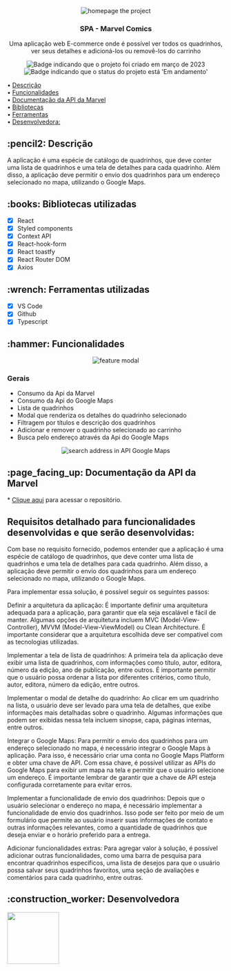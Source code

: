 <div align="center">
<img alt="homepage the project" src="https://github.com/CarolinaOlivaCruz/spa-mavel-comics/blob/main/src/assets/img/marvel.png" />
</div>

<div align="center">
<h3>
  SPA - Marvel Comics
</h3>
<p>Uma aplicação web E-commerce onde é possível ver todos os quadrinhos, ver seus detalhes e adicioná-los ou removê-los do carrinho</p>
</div>

<p align="center">
    <img alt="Badge indicando que o projeto foi criado em março de 2023" src="https://img.shields.io/badge/Data%20de%20cria%C3%A7%C3%A3o-Março%2F2023-blue">
    <img alt="Badge indicando que o status do projeto está 'Em andamento'" src="https://img.shields.io/badge/Status-Em andamento-blue">
</p>

• <a href="#descricao">Descrição</a>
<br>
• <a href="#funcionalidades">Funcionalidades</a>
<br>
• <a href="#doc">Documentação da API da Marvel</a>
<br>
• <a href="#Bibliotecas">Bibliotecas</a>
<br>
• <a href="#Ferramentas">Ferramentas</a>
<br>
• <a href="#Desenvolvedora">Desenvolvedora:</a>
<br>

<h2 id="descricao">:pencil2: Descrição</h2>
A aplicação é uma espécie de catálogo de quadrinhos, que deve conter uma lista de quadrinhos e uma tela de detalhes para cada quadrinho. Além disso, a aplicação deve permitir o envio dos quadrinhos para um endereço selecionado no mapa, utilizando o Google Maps.

<h2 id="Bibliotecas">:books: Bibliotecas utilizadas</h2>

- [x] React
- [x] Styled components
- [x] Context API
- [x] React-hook-form
- [x] React toastfy
- [x] React Router DOM
- [x] Axios

<h2 id="Ferramentas">:wrench: Ferramentas utilizadas</h2>

- [x] VS Code
- [x] Github
- [x] Typescript

<h2 id="funcionalidades">:hammer: Funcionalidades</h2>

<div align="center">
<img alt="feature modal" src="https://github.com/CarolinaOlivaCruz/spa-mavel-comics/blob/main/src/assets/img/modal-marvel.png" />
</div>

### Gerais
- Consumo da Api da Marvel
- Consumo da Api do Google Maps
- Lista de quadrinhos
- Modal que renderiza os detalhes do quadrinho selecionado
- Filtragem por títulos e descrição dos quadrinhos
- Adicionar e remover o quadrinho selecionado ao carrinho
- Busca pelo endereço através da Api do Google Maps

<div align="center">
<img alt="search address in API Google Maps" src="https://github.com/CarolinaOlivaCruz/spa-mavel-comics/blob/main/src/assets/img/search-google-maps.png" />
</div>

<h2 id="doc">:page_facing_up: Documentação da API da Marvel </h2>
 * <a href="https://developer.marvel.com/docs">Clique aqui</a> para acessar o repositório.
 
 <h2>Requisitos detalhado para funcionalidades desenvolvidas e que serão desenvolvidas:</h2>

Com base no requisito fornecido, podemos entender que a aplicação é uma espécie de catálogo de quadrinhos, que deve conter uma lista de quadrinhos e uma tela de detalhes para cada quadrinho. Além disso, a aplicação deve permitir o envio dos quadrinhos para um endereço selecionado no mapa, utilizando o Google Maps.

Para implementar essa solução, é possível seguir os seguintes passos:

Definir a arquitetura da aplicação: É importante definir uma arquitetura adequada para a aplicação, para garantir que ela seja escalável e fácil de manter. Algumas opções de arquitetura incluem MVC (Model-View-Controller), MVVM (Model-View-ViewModel) ou Clean Architecture. É importante considerar que a arquitetura escolhida deve ser compatível com as tecnologias utilizadas.

Implementar a tela de lista de quadrinhos: A primeira tela da aplicação deve exibir uma lista de quadrinhos, com informações como título, autor, editora, número da edição, ano de publicação, entre outros. É importante permitir que o usuário possa ordenar a lista por diferentes critérios, como título, autor, editora, número da edição, entre outros.

Implementar o modal de detalhe do quadrinho: Ao clicar em um quadrinho na lista, o usuário deve ser levado para uma tela de detalhes, que exibe informações mais detalhadas sobre o quadrinho. Algumas informações que podem ser exibidas nessa tela incluem sinopse, capa, páginas internas, entre outros.

Integrar o Google Maps: Para permitir o envio dos quadrinhos para um endereço selecionado no mapa, é necessário integrar o Google Maps à aplicação. Para isso, é necessário criar uma conta no Google Maps Platform e obter uma chave de API. Com essa chave, é possível utilizar as APIs do Google Maps para exibir um mapa na tela e permitir que o usuário selecione um endereço. É importante lembrar de garantir que a chave de API esteja configurada corretamente para evitar erros.

Implementar a funcionalidade de envio dos quadrinhos: Depois que o usuário selecionar o endereço no mapa, é necessário implementar a funcionalidade de envio dos quadrinhos. Isso pode ser feito por meio de um formulário que permite ao usuário inserir suas informações de contato e outras informações relevantes, como a quantidade de quadrinhos que deseja enviar e o horário preferido para a entrega.

Adicionar funcionalidades extras: Para agregar valor à solução, é possível adicionar outras funcionalidades, como uma barra de pesquisa para encontrar quadrinhos específicos, uma lista de desejos para que o usuário possa salvar seus quadrinhos favoritos, uma seção de avaliações e comentários para cada quadrinho, entre outras.

<h2 id="Desenvolvedora">:construction_worker: Desenvolvedora</h2>
 
<a href="https://github.com/CarolinaOlivaCruz">
  <img width="120px" src="https://avatars.githubusercontent.com/u/78989471?v=4">
</a>
